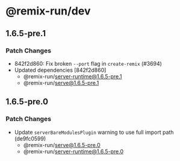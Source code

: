 # @remix-run/dev

## 1.6.5-pre.1

### Patch Changes

- 842f2d860: Fix broken `--port` flag in `create-remix` (#3694)
- Updated dependencies [842f2d860]
  - @remix-run/server-runtime@1.6.5-pre.1
  - @remix-run/serve@1.6.5-pre.1

## 1.6.5-pre.0

### Patch Changes

- Update `serverBareModulesPlugin` warning to use full import path (de9fc0599)
  - @remix-run/serve@1.6.5-pre.0
  - @remix-run/server-runtime@1.6.5-pre.0

